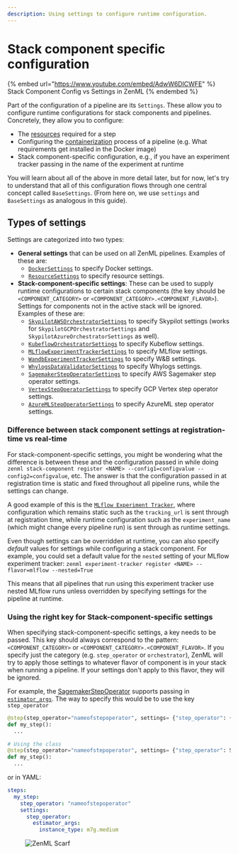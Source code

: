 ```yaml
---
description: Using settings to configure runtime configuration.
---
```


# Stack component specific configuration

{% embed url="https://www.youtube.com/embed/AdwW6DlCWFE" %}
Stack Component Config vs Settings in ZenML
{% endembed %}

Part of the configuration of a pipeline are its `Settings`. These allow you to configure runtime configurations for stack components and pipelines. Concretely, they allow you to configure:

* The [resources](https://docs.zenml.io/how-to/pipeline-development/training-with-gpus/#specify-resource-requirements-for-steps) required for a step
* Configuring the [containerization](https://docs.zenml.io/how-to/customize-docker-builds) process of a pipeline (e.g. What requirements get installed in the Docker image)
* Stack component-specific configuration, e.g., if you have an experiment tracker passing in the name of the experiment at runtime

You will learn about all of the above in more detail later, but for now, let's try to understand that all of this configuration flows through one central concept called `BaseSettings`. (From here on, we use `settings` and `BaseSettings` as analogous in this guide).

## Types of settings

Settings are categorized into two types:

* **General settings** that can be used on all ZenML pipelines. Examples of these are:
  * [`DockerSettings`](https://docs.zenml.io//how-to/customize-docker-builds) to specify Docker settings.
  * [`ResourceSettings`](https://docs.zenml.io//how-to/pipeline-development/training-with-gpus) to specify resource settings.
* **Stack-component-specific settings**: These can be used to supply runtime configurations to certain stack components (the key should be `<COMPONENT_CATEGORY>` or `<COMPONENT_CATEGORY>.<COMPONENT_FLAVOR>`). Settings for components not in the active stack will be ignored. Examples of these are:
  * [`SkypilotAWSOrchestratorSettings`](https://sdkdocs.zenml.io/latest/integration_code_docs/integrations-skypilot_aws.html#zenml.integrations.skypilot_aws) to specify Skypilot settings (works for `SkypilotGCPOrchestratorSettings` and `SkypilotAzureOrchestratorSettings` as well).
  * [`KubeflowOrchestratorSettings`](https://sdkdocs.zenml.io/latest/integration_code_docs/integrations-kubeflow.html#zenml.integrations.kubeflow) to specify Kubeflow settings.
  * [`MLflowExperimentTrackerSettings`](https://sdkdocs.zenml.io/latest/integration_code_docs/integrations-mlflow.html#zenml.integrations.mlflow) to specify MLflow settings.
  * [`WandbExperimentTrackerSettings`](https://sdkdocs.zenml.io/latest/integration_code_docs/integrations-wandb.html#zenml.integrations.wandb) to specify W\&B settings.
  * [`WhylogsDataValidatorSettings`](https://sdkdocs.zenml.io/latest/integration_code_docs/integrations-whylogs.html#zenml.integrations.whylogs) to specify Whylogs settings.
  * [`SagemakerStepOperatorSettings`](https://sdkdocs.zenml.io/latest/integration_code_docs/integrations-aws.html#zenml.integrations.aws) to specify AWS Sagemaker step operator settings.
  * [`VertexStepOperatorSettings`](https://sdkdocs.zenml.io/latest/integration_code_docs/integrations-gcp.html#zenml.integrations.gcp) to specify GCP Vertex step operator settings.
  * [`AzureMLStepOperatorSettings`](https://sdkdocs.zenml.io/latest/integration_code_docs/integrations-azure.html#zenml.integrations.azure) to specify AzureML step operator settings.

### Difference between stack component settings at registration-time vs real-time

For stack-component-specific settings, you might be wondering what the difference is between these and the configuration passed in while doing `zenml stack-component register <NAME> --config1=configvalue --config2=configvalue`, etc. The answer is that the configuration passed in at registration time is static and fixed throughout all pipeline runs, while the settings can change.

A good example of this is the [`MLflow Experiment Tracker`](https://docs.zenml.io/stacks/experiment-trackers/mlflow), where configuration which remains static such as the `tracking_url` is sent through at registration time, while runtime configuration such as the `experiment_name` (which might change every pipeline run) is sent through as runtime settings.

Even though settings can be overridden at runtime, you can also specify _default_ values for settings while configuring a stack component. For example, you could set a default value for the `nested` setting of your MLflow experiment tracker: `zenml experiment-tracker register <NAME> --flavor=mlflow --nested=True`

This means that all pipelines that run using this experiment tracker use nested MLflow runs unless overridden by specifying settings for the pipeline at runtime.

### Using the right key for Stack-component-specific settings

When specifying stack-component-specific settings, a key needs to be passed. This key should always correspond to the pattern: `<COMPONENT_CATEGORY>` or `<COMPONENT_CATEGORY>.<COMPONENT_FLAVOR>`. If you specify just the category (e.g. `step_operator` or `orchestrator`), ZenML will try to apply those settings to whatever flavor of component is in your stack when running a pipeline. If your settings don't apply to this flavor, they will be ignored.

For example, the [SagemakerStepOperator](https://docs.zenml.io/stacks/step-operators/sagemaker) supports passing in [`estimator_args`](https://sdkdocs.zenml.io/latest/integration_code_docs/integrations-aws.html#zenml.integrations.aws). The way to specify this would be to use the key `step_operator`

```python
@step(step_operator="nameofstepoperator", settings= {"step_operator": {"estimator_args": {"instance_type": "m7g.medium"}}})
def my_step():
  ...

# Using the class
@step(step_operator="nameofstepoperator", settings= {"step_operator": SagemakerStepOperatorSettings(instance_type="m7g.medium")})
def my_step():
  ...
```

or in YAML:

```yaml
steps:
  my_step:
    step_operator: "nameofstepoperator"
    settings:
      step_operator:
        estimator_args:
          instance_type: m7g.medium
```

<figure><img src="https://static.scarf.sh/a.png?x-pxid=f0b4f458-0a54-4fcd-aa95-d5ee424815bc" alt="ZenML Scarf"><figcaption></figcaption></figure>
